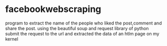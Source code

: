# facebookwebscraping
program to extract the name of the people who liked the post,comment and share the post.
using the beautiful soup and request library of python submit the request to the url and extracted the data of an htlm page on my kernel
